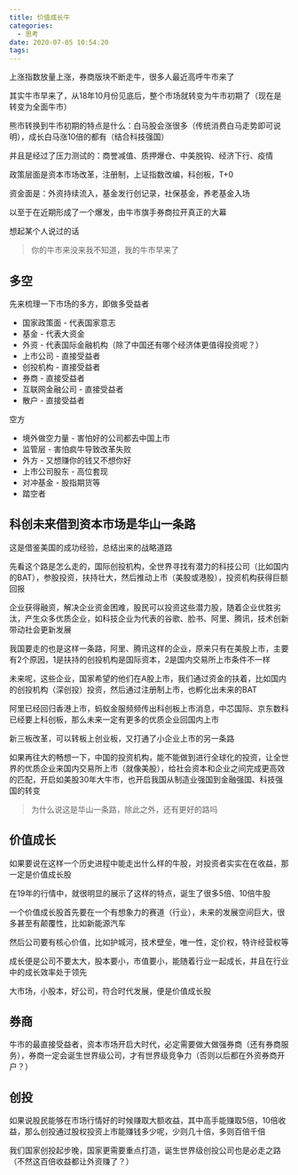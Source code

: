 ```yaml
---
title: 价值成长牛
categories:
  - 思考
date: 2020-07-05 10:54:20
tags:
---
```


上涨指数放量上涨，券商版块不断走牛，很多人最近高呼牛市来了

其实牛市早来了，从18年10月份见底后，整个市场就转变为牛市初期了（现在是转变为全面牛市）

熊市转换到牛市初期的特点是什么：白马股会涨很多（传统消费白马走势即可说明），成长白马涨10倍的都有（结合科技强国）

并且是经过了压力测试的：商誉减值、质押爆仓、中美脱钩、经济下行、疫情

政策层面是资本市场改革，注册制，上证指数改编，科创板，T+0

资金面是：外资持续流入，基金发行创记录，社保基金，养老基金入场

以至于在近期形成了一个爆发，由牛市旗手券商拉开真正的大幕

想起某个人说过的话

> 你的牛市来没来我不知道，我的牛市早来了

## 多空

先来梳理一下市场的多方，即做多受益者

* 国家政策面 - 代表国家意志
* 基金 - 代表大资金
* 外资 - 代表国际金融机构（除了中国还有哪个经济体更值得投资呢？）
* 上市公司 - 直接受益者
* 创投机构 - 直接受益者
* 券商 - 直接受益者
* 互联网金融公司 - 直接受益者
* 散户 - 直接受益者

空方

* 境外做空力量 - 害怕好的公司都去中国上市
* 监管层 - 害怕疯牛导致改革失败
* 外方 - 又想赚你的钱又不想你好
* 上市公司股东 - 高位套现
* 对冲基金 - 股指期货等
* 踏空者

## 科创未来借到资本市场是华山一条路

这是借鉴美国的成功经验，总结出来的战略道路

先看这个路是怎么走的，国际创投机构，全世界寻找有潜力的科技公司（比如国内的BAT），参股投资，扶持壮大，然后推动上市（美股或港股），投资机构获得巨额回报

企业获得融资，解决企业资金困难，股民可以投资这些潜力股，随着企业优胜劣汰，产生众多优质企业，如科技企业为代表的谷歌、脸书、阿里、腾讯，技术创新带动社会更新发展

我国要走的也是这样一条路，阿里、腾讯这样的企业，原来只有在美股上市，主要有2个原因，1是扶持的创投机构是国际资本，2是国内交易所上市条件不一样

未来呢，这些企业，国家希望的他们在A股上市，我们通过资金的扶着，比如国内的创投机构（深创投）投资，然后通过注册制上市，也孵化出未来的BAT

阿里已经回归香港上市，蚂蚁金服频频传出科创板上市消息，中芯国际、京东数科已经要上科创板，那么未来一定有更多的优质企业回国内上市

新三板改革，可以转板上创业板，又打通了小企业上市的另一条路

如果再往大的畅想一下，中国的投资机构，能不能做到进行全球化的投资，让全世界的优质企业来国内交易所上市（就像美股），给社会资本和企业之间完成更高效的匹配，开启如美股30年大牛市，也开启我国从制造业强国到金融强国、科技强国的转变

> 为什么说这是华山一条路，除此之外，还有更好的路吗

## 价值成长

如果要说在这样一个历史进程中能走出什么样的牛股，对投资者实实在在收益，那一定是价值成长股

在19年的行情中，就很明显的展示了这样的特点，诞生了很多5倍、10倍牛股

一个价值成长股首先要在一个有想象力的赛道（行业），未来的发展空间巨大，很多甚至有颠覆性，比如新能源汽车

然后公司要有核心价值，比如护城河，技术壁垒，唯一性，定价权，特许经营权等

成长便是公司不要太大，股本要小，市值要小，能随着行业一起成长，并且在行业中的成长效率处于领先

大市场，小股本，好公司，符合时代发展，便是价值成长股

## 券商

牛市的最直接受益者，资本市场开启大时代，必定需要做大做强券商（还有券商服务），券商一定会诞生世界级公司，才有世界级竞争力（否则以后都在外资券商开户？）

## 创投

如果说股民能够在市场行情好的时候赚取大额收益，其中高手能赚取5倍，10倍收益，那么创投通过股权投资上市能赚钱多少呢，少则几十倍，多则百倍千倍

我们国家创投起步晚，国家更需要重点打造，诞生世界级创投公司也是必走之路（不然这百倍收益都让外资赚了？）
